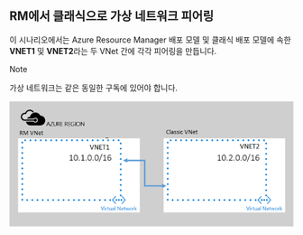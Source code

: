 ## RM에서 클래식으로 가상 네트워크 피어링
이 시나리오에서는 Azure Resource Manager 배포 모델 및 클래식 배포 모델에 속한 **VNET1** 및 **VNET2**라는 두 VNet 간에 각각 피어링을 만듭니다.

> [!NOTE]
> 가상 네트워크는 같은 동일한 구독에 있어야 합니다.
> 
> 

![ASM-ARM 배포 시나리오](./media/virtual-networks-create-vnetpeering-scenario-asmtoarm-include/figure01.PNG)

<!---HONumber=AcomDC_0921_2016-->